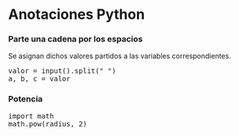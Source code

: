 # Anotaciones Python

### Parte una cadena por los espacios
Se asignan dichos valores partidos a las variables correspondientes.
<pre>
valor = input().split(" ")
a, b, c = valor
</pre>

### Potencia
<pre>
import math
math.pow(radius, 2)
</pre>